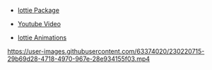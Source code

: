 - [lottie Package](https://pub.dev/packages/lottie)

- [Youtube Video](https://youtu.be/eCX-SzIb8SM)

- [lottie Animations](https://lottiefiles.com/animation/flutter)


https://user-images.githubusercontent.com/63374020/230220715-29b69d28-4718-4970-967e-28e934155f03.mp4

